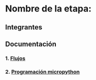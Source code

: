 # Nombre de la etapa:

## Integrantes


## Documentación

### 1. [Flujos](/G01/flujos/flows.json)

### 2. [Programación micropython](/G01/micropython/test.pydd)



